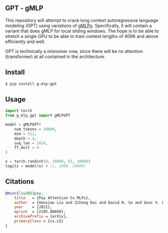 ## GPT - gMLP

This repository will attempt to crack long context autoregressive language modeling (GPT) using variations of <a href="https://arxiv.org/abs/2105.08050">gMLPs</a>. Specifically, it will contain a variant that does gMLP for local sliding windows. The hope is to be able to stretch a single GPU to be able to train context lengths of 4096 and above efficiently and well.

GPT is technically a misnomer now, since there will be no attention (transformer) at all contained in the architecture.

## Install

```bash
$ pip install g-mlp-gpt
```

## Usage

```python
import torch
from g_mlp_gpt import gMLPGPT

model = gMLPGPT(
    num_tokens = 20000,
    dim = 512,
    depth = 4,
    seq_len = 1024,
    ff_mult = 4
)

x = torch.randint(0, 20000, (1, 1000))
logits = model(x) # (1, 1000, 20000)
```

## Citations

```bibtex
@misc{liu2021pay,
    title   = {Pay Attention to MLPs}, 
    author  = {Hanxiao Liu and Zihang Dai and David R. So and Quoc V. Le},
    year    = {2021},
    eprint  = {2105.08050},
    archivePrefix = {arXiv},
    primaryClass = {cs.LG}
}
```
